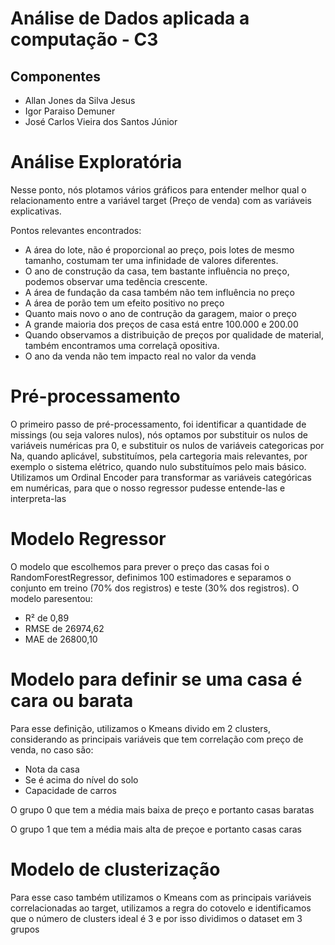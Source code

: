 # Análise de Dados aplicada a computação - C3

## Componentes
-  Allan Jones da Silva Jesus
- Igor Paraiso Demuner
- José Carlos Vieira dos Santos Júnior

# Análise Exploratória
Nesse ponto, nós plotamos vários gráficos para entender melhor qual o relacionamento entre a variável target (Preço de venda) com as variáveis explicativas.

Pontos relevantes encontrados:
- A área do lote, não é proporcional ao preço, pois lotes de mesmo tamanho, costumam ter uma infinidade de valores diferentes.
- O ano de construção da casa, tem bastante influência no preço, podemos observar uma tedência crescente.
- A área de fundação da casa também não tem influência no preço
- A área de porão tem um efeito positivo no preço
- Quanto mais novo o ano de contrução da garagem, maior o preço
- A grande maioria dos preços de casa está entre 100.000 e 200.00
- Quando observamos a distribuição de preços por qualidade de material, também encontramos uma correlaçã opositiva.
- O ano da venda não tem impacto real no valor da venda

# Pré-processamento
O primeiro passo de pré-processamento, foi identificar a quantidade de missings (ou seja valores nulos), nós optamos por substituir os nulos de variáveis numéricas pra 0, e substituir os nulos de variáveis categoricas por Na, quando aplicável, substituímos, pela cartegoria mais relevantes, por exemplo o sistema elétrico, quando nulo substituímos pelo mais básico.
Utilizamos um Ordinal Encoder para transformar as variáveis categóricas em numéricas, para que o nosso regressor pudesse entende-las e interpreta-las

# Modelo Regressor
O modelo que escolhemos para prever o preço das casas foi o RandomForestRegressor, definimos 100 estimadores e separamos o conjunto em treino (70% dos registros) e teste (30% dos registros).
O modelo paresentou:
- R² de 0,89
- RMSE de 26974,62
- MAE de 26800,10

# Modelo para definir se uma casa é cara ou barata
Para esse definição, utilizamos o Kmeans divido em 2 clusters, considerando as principais variáveis que tem correlação com preço de venda, no caso são:
  - Nota da casa
  - Se é acima do nível do solo
  - Capacidade de carros

O grupo 0 que tem a média mais baixa de preço e portanto casas baratas

O grupo 1 que tem a média mais alta de preçoe e portanto casas caras

# Modelo de clusterização
Para esse caso também utilizamos o Kmeans com as principais variáveis correlacionadas ao target, utilizamos a regra do cotovelo e identificamos que o número de clusters ideal é 3 e por isso dividimos o dataset em 3 grupos

